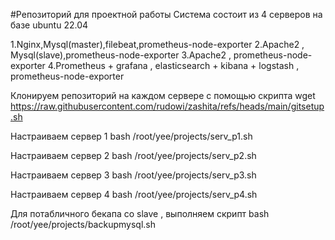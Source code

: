 #Репозиторий для проектной работы
Система состоит из 4 серверов на базе ubuntu 22.04

1.Nginx,Mysql(master),filebeat,prometheus-node-exporter
2.Apache2 , Mysql(slave),prometheus-node-exporter
3.Apache2 , prometheus-node-exporter
4.Prometheus + grafana , elasticsearch + kibana + logstash , prometheus-node-exporter

Клонируем репозиторий на каждом сервере с помощью скрипта 
wget https://raw.githubusercontent.com/rudowi/zashita/refs/heads/main/gitsetup.sh

Настраиваем сервер 1 
bash /root/yee/projects/serv_p1.sh

Настраиваем сервер 2 
bash /root/yee/projects/serv_p2.sh

Настраиваем сервер 3
bash /root/yee/projects/serv_p3.sh

Настраиваем сервер 4
bash /root/yee/projects/serv_p4.sh


Для потабличного бекапа со slave , выполняем скрипт
bash /root/yee/projects/backupmysql.sh

